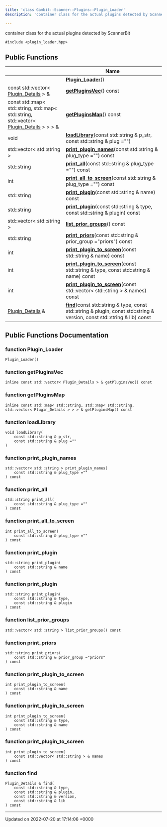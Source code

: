 ```yaml
---
title: 'class Gambit::Scanner::Plugins::Plugin_Loader'
description: 'container class for the actual plugins detected by ScannerBit '

---
```









container class for the actual plugins detected by ScannerBit 


`#include <plugin_loader.hpp>`

## Public Functions

|                | Name           |
| -------------- | -------------- |
| | **[Plugin_Loader](/documentation/code/classes/classgambit_1_1scanner_1_1plugins_1_1plugin__loader/#function-plugin-loader)**() |
| const std::vector< [Plugin_Details](/documentation/code/classes/structgambit_1_1scanner_1_1plugins_1_1plugin__details/) > & | **[getPluginsVec](/documentation/code/classes/classgambit_1_1scanner_1_1plugins_1_1plugin__loader/#function-getpluginsvec)**() const |
| const std::map< std::string, std::map< std::string, std::vector< [Plugin_Details](/documentation/code/classes/structgambit_1_1scanner_1_1plugins_1_1plugin__details/) > > > & | **[getPluginsMap](/documentation/code/classes/classgambit_1_1scanner_1_1plugins_1_1plugin__loader/#function-getpluginsmap)**() const |
| void | **[loadLibrary](/documentation/code/classes/classgambit_1_1scanner_1_1plugins_1_1plugin__loader/#function-loadlibrary)**(const std::string & p_str, const std::string & plug ="") |
| std::vector< std::string > | **[print_plugin_names](/documentation/code/classes/classgambit_1_1scanner_1_1plugins_1_1plugin__loader/#function-print-plugin-names)**(const std::string & plug_type ="") const |
| std::string | **[print_all](/documentation/code/classes/classgambit_1_1scanner_1_1plugins_1_1plugin__loader/#function-print-all)**(const std::string & plug_type ="") const |
| int | **[print_all_to_screen](/documentation/code/classes/classgambit_1_1scanner_1_1plugins_1_1plugin__loader/#function-print-all-to-screen)**(const std::string & plug_type ="") const |
| std::string | **[print_plugin](/documentation/code/classes/classgambit_1_1scanner_1_1plugins_1_1plugin__loader/#function-print-plugin)**(const std::string & name) const |
| std::string | **[print_plugin](/documentation/code/classes/classgambit_1_1scanner_1_1plugins_1_1plugin__loader/#function-print-plugin)**(const std::string & type, const std::string & plugin) const |
| std::vector< std::string > | **[list_prior_groups](/documentation/code/classes/classgambit_1_1scanner_1_1plugins_1_1plugin__loader/#function-list-prior-groups)**() const |
| std::string | **[print_priors](/documentation/code/classes/classgambit_1_1scanner_1_1plugins_1_1plugin__loader/#function-print-priors)**(const std::string & prior_group ="priors") const |
| int | **[print_plugin_to_screen](/documentation/code/classes/classgambit_1_1scanner_1_1plugins_1_1plugin__loader/#function-print-plugin-to-screen)**(const std::string & name) const |
| int | **[print_plugin_to_screen](/documentation/code/classes/classgambit_1_1scanner_1_1plugins_1_1plugin__loader/#function-print-plugin-to-screen)**(const std::string & type, const std::string & name) const |
| int | **[print_plugin_to_screen](/documentation/code/classes/classgambit_1_1scanner_1_1plugins_1_1plugin__loader/#function-print-plugin-to-screen)**(const std::vector< std::string > & names) const |
| [Plugin_Details](/documentation/code/classes/structgambit_1_1scanner_1_1plugins_1_1plugin__details/) & | **[find](/documentation/code/classes/classgambit_1_1scanner_1_1plugins_1_1plugin__loader/#function-find)**(const std::string & type, const std::string & plugin, const std::string & version, const std::string & lib) const |

## Public Functions Documentation

### function Plugin_Loader

```
Plugin_Loader()
```


### function getPluginsVec

```
inline const std::vector< Plugin_Details > & getPluginsVec() const
```


### function getPluginsMap

```
inline const std::map< std::string, std::map< std::string, std::vector< Plugin_Details > > > & getPluginsMap() const
```


### function loadLibrary

```
void loadLibrary(
    const std::string & p_str,
    const std::string & plug =""
)
```


### function print_plugin_names

```
std::vector< std::string > print_plugin_names(
    const std::string & plug_type =""
) const
```


### function print_all

```
std::string print_all(
    const std::string & plug_type =""
) const
```


### function print_all_to_screen

```
int print_all_to_screen(
    const std::string & plug_type =""
) const
```


### function print_plugin

```
std::string print_plugin(
    const std::string & name
) const
```


### function print_plugin

```
std::string print_plugin(
    const std::string & type,
    const std::string & plugin
) const
```


### function list_prior_groups

```
std::vector< std::string > list_prior_groups() const
```


### function print_priors

```
std::string print_priors(
    const std::string & prior_group ="priors"
) const
```


### function print_plugin_to_screen

```
int print_plugin_to_screen(
    const std::string & name
) const
```


### function print_plugin_to_screen

```
int print_plugin_to_screen(
    const std::string & type,
    const std::string & name
) const
```


### function print_plugin_to_screen

```
int print_plugin_to_screen(
    const std::vector< std::string > & names
) const
```


### function find

```
Plugin_Details & find(
    const std::string & type,
    const std::string & plugin,
    const std::string & version,
    const std::string & lib
) const
```


-------------------------------

Updated on 2022-07-20 at 17:14:06 +0000